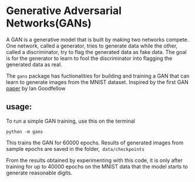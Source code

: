 # Generative Adversarial Networks(GANs)

A GAN is a generative model that is built by making two networks compete. One network, called a generator,  tries to generate data while the other,  called a discriminator, try to flag the generated data as fake data. The goal is for the generator to learn to fool the discriminator into flagging the generated data as real.

The `gans` package has fuctionalities for building and training a GAN that can learn to generate images from the MNIST dataset. Inspired by the first GAN [paper](https://arxiv.org/abs/1406.2661) by Ian Goodfellow

## usage:
To run a simple GAN training, use this on the terminal

`python -m gans`

This trains the GAN for 60000 epochs. Results of generated images from sample epochs are saved in the folder,` data/checkpoints`

From the results obtained by experimenting with this code, it is only after training for up to 40000 epochs on the MNIST data that the model starts to generate reasonable digits.
